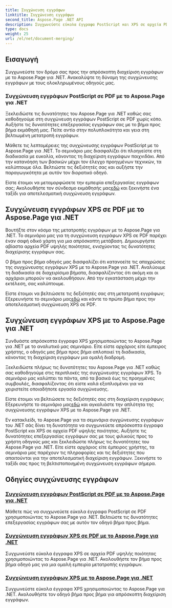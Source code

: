 ```yaml
---
title: Συγχώνευση εγγράφων
linktitle: Συγχώνευση εγγράφων
second_title: Aspose.Page .NET API
description: Συγχωνεύστε εύκολα έγγραφα PostScript και XPS σε αρχεία PDF υψηλής ποιότητας χρησιμοποιώντας το Aspose.Page για .NET. Βελτιώστε την επεξεργασία των εγγράφων σας με τα βήμα προς βήμα σεμινάρια μας.
type: docs
weight: 25
url: /el/net/document-merging/
---
```

## Εισαγωγή

Συγχωνεύστε τον δρόμο σας προς την απρόσκοπτη διαχείριση εγγράφων με το Aspose.Page για .NET. Ανακαλύψτε τη δύναμη της συγχώνευσης εγγράφων με τους ολοκληρωμένους οδηγούς μας.

### Συγχώνευση εγγράφων PostScript σε PDF με το Aspose.Page για .NET
Ξεκλειδώστε τις δυνατότητες του Aspose.Page για .NET καθώς σας καθοδηγούμε στη συγχώνευση εγγράφων PostScript σε PDF χωρίς κόπο. Αυξήστε τις δυνατότητες επεξεργασίας εγγράφων σας με το βήμα προς βήμα εκμάθησή μας. Πείτε αντίο στην πολυπλοκότητα και γεια στη βελτιωμένη μετατροπή εγγράφων.

Μάθετε τις λεπτομέρειες της συγχώνευσης εγγράφων PostScript με το Aspose.Page για .NET. Το σεμινάριο μας διασφαλίζει ότι πλοηγείστε στη διαδικασία με ευκολία, κάνοντας τη διαχείριση εγγράφων παιχνιδάκι. Από την κατανόηση των βασικών μέχρι τον έλεγχο προηγμένων τεχνικών, τα καλύπτουμε όλα. Βελτιώστε τις δεξιότητές σας και αυξήστε την παραγωγικότητα με αυτόν τον διορατικό οδηγό.

 Είστε έτοιμοι να μεταμορφώσετε την εμπειρία επεξεργασίας εγγράφων σας; Ακολουθήστε τον σύνδεσμο εκμάθησής μας[εδώ](./merge-postscript-documents-into-pdf/) και ξεκινήστε ένα ταξίδι για αποτελεσματική συγχώνευση εγγράφων.

## Συγχώνευση εγγράφων XPS σε PDF με το Aspose.Page για .NET
Βουτήξτε στον κόσμο της μετατροπής εγγράφων με το Aspose.Page για .NET. Το σεμινάριο μας για τη συγχώνευση εγγράφων XPS σε PDF παρέχει έναν σαφή οδικό χάρτη για μια απρόσκοπτη μετάβαση. Δημιουργήστε αβίαστα αρχεία PDF υψηλής ποιότητας, ενισχύοντας τις δυνατότητες διαχείρισης εγγράφων σας.

Ο βήμα προς βήμα οδηγός μας διασφαλίζει ότι κατανοείτε τις αποχρώσεις της συγχώνευσης εγγράφων XPS με το Aspose.Page για .NET. Αναλύουμε τη διαδικασία σε διαχειρίσιμα βήματα, διασφαλίζοντας ότι ακόμη και οι αρχάριοι μπορούν να ακολουθήσουν. Από την εγκατάσταση μέχρι την εκτέλεση, σας καλύπτουμε.

 Είστε έτοιμοι να βελτιώσετε τις δεξιότητές σας στη μετατροπή εγγράφων; Εξερευνήστε το σεμινάριο μας[εδώ](./merge-xps-documents-into-pdf/) και κάντε το πρώτο βήμα προς την αποτελεσματική συγχώνευση XPS σε PDF.

## Συγχώνευση εγγράφων XPS με το Aspose.Page για .NET
Συνδυάστε απρόσκοπτα έγγραφα XPS χρησιμοποιώντας το Aspose.Page για .NET με το αναλυτικό μας σεμινάριο. Είτε είστε αρχάριος είτε έμπειρος χρήστης, ο οδηγός μας βήμα προς βήμα απλοποιεί τη διαδικασία, κάνοντας τη διαχείριση εγγράφων μια ομαλή διαδρομή.

Ξεκλειδώστε πλήρως τις δυνατότητες του Aspose.Page για .NET καθώς σας καθοδηγούμε στις περιπλοκές της συγχώνευσης εγγράφων XPS. Το σεμινάριο μας καλύπτει τα πάντα, από τα βασικά έως τις προηγμένες συμβουλές, διασφαλίζοντας ότι είστε καλά εξοπλισμένοι για να χειριστείτε οποιαδήποτε εργασία συγχώνευσης.

 Είστε έτοιμοι να βελτιώσετε τις δεξιότητές σας στη διαχείριση εγγράφων; Εξερευνήστε το σεμινάριο μας[εδώ](./merge-xps-documents/) και αγκαλιάστε την απλότητα της συγχώνευσης εγγράφων XPS με το Aspose.Page για .NET.

Εν κατακλείδι, το Aspose.Page για τα σεμινάρια συγχώνευσης εγγράφων του .NET σάς δίνει τη δυνατότητα να συγχωνεύετε απρόσκοπτα έγγραφα PostScript και XPS σε αρχεία PDF υψηλής ποιότητας. Αυξήστε τις δυνατότητες επεξεργασίας εγγράφων σας με τους φιλικούς προς το χρήστη οδηγούς μας και ξεκλειδώστε πλήρως τις δυνατότητες του Aspose.Page για .NET. Είτε είστε αρχάριος είτε έμπειρος χρήστης, τα σεμινάρια μας παρέχουν τις πληροφορίες και τις δεξιότητες που απαιτούνται για την αποτελεσματική διαχείριση εγγράφων. Ξεκινήστε το ταξίδι σας προς τη βελτιστοποιημένη συγχώνευση εγγράφων σήμερα.
## Οδηγίες συγχώνευσης εγγράφων
### [Συγχώνευση εγγράφων PostScript σε PDF με το Aspose.Page για .NET](./merge-postscript-documents-into-pdf/)
Μάθετε πώς να συγχωνεύετε εύκολα έγγραφα PostScript σε PDF χρησιμοποιώντας το Aspose.Page για .NET. Βελτιώστε τις δυνατότητες επεξεργασίας εγγράφων σας με αυτόν τον οδηγό βήμα προς βήμα.
### [Συγχώνευση εγγράφων XPS σε PDF με το Aspose.Page για .NET](./merge-xps-documents-into-pdf/)
Συγχωνεύστε εύκολα έγγραφα XPS σε αρχεία PDF υψηλής ποιότητας χρησιμοποιώντας το Aspose.Page για .NET. Ακολουθήστε τον βήμα προς βήμα οδηγό μας για μια ομαλή εμπειρία μετατροπής εγγράφων.
### [Συγχώνευση εγγράφων XPS με το Aspose.Page για .NET](./merge-xps-documents/)
Συγχωνεύστε εύκολα έγγραφα XPS χρησιμοποιώντας το Aspose.Page για .NET. Ακολουθήστε τον οδηγό βήμα προς βήμα για απρόσκοπτη διαχείριση εγγράφων.